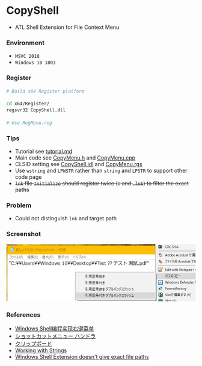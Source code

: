 # CopyShell
+ ATL Shell Extension for File Context Menu

### Environment
+ `MSVC 2010`
+ `Windows 10 1803`

### Register
```bash
# Build x64 Register platform

cd x64/Register/
regsvr32 CopyShell.dll

# Use RegMenu.reg
```

### Tips
+ Tutorial see [tutorial.md](https://github.com/Aoi-hosizora/CopyShell/blob/master/tutorial.md)
+ Main code see [CopyMenu.h](https://github.com/Aoi-hosizora/CopyShell/blob/master/CopyMenu.h) and [CopyMenu.cpp](https://github.com/Aoi-hosizora/CopyShell/blob/master/CopyMenu.cpp)
+ CLSID setting see [CopyShell.idl](https://github.com/Aoi-hosizora/CopyShell/blob/master/CopyShell.idl) and [CopyMenu.rgs](https://github.com/Aoi-hosizora/CopyShell/blob/master/CopyMenu.rgs)
+ Use `wstring` and `LPWSTR` rather than `string` and `LPSTR` to support other code page
+ ~~`lnk` file `Initialize` should register twice (`*` and `.lnk`) to filter the exact paths~~

### Problem
+ Could not distinguish `lnk` and target path

### Screenshot
![Screenshot1](./assets/Screenshot1.jpg)

### References
+ [Windows Shell编程实现右键菜单](https://blog.csdn.net/zaishaoyi/article/details/38475553)
+ [ショットカットメニュー ハンドラ](http://eternalwindows.jp/shell/shellex/shellex08.html)
+ [クリップボード](http://wisdom.sakura.ne.jp/system/winapi/win32/win90.html)
+ [Working with Strings](https://docs.microsoft.com/en-us/windows/win32/learnwin32/working-with-strings)
+ [Windows Shell Extension doesn't give exact file paths](https://stackoverflow.com/questions/21848694/windows-shell-extension-doesnt-give-exact-file-paths)